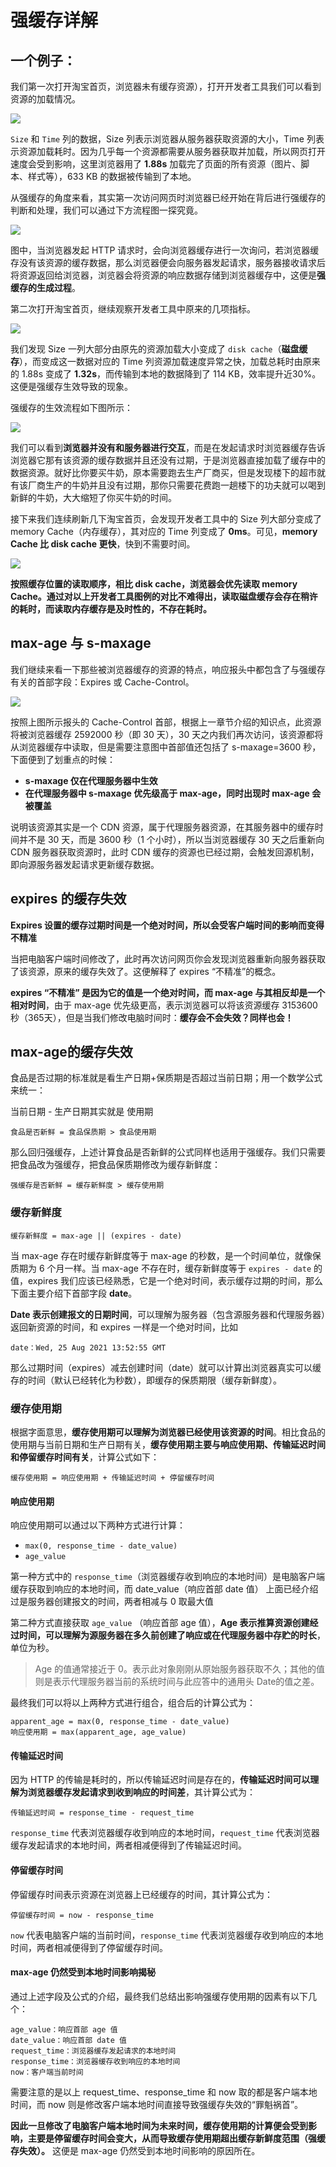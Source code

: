# 强缓存详解

## 一个例子：

我们第一次打开淘宝首页，浏览器未有缓存资源），打开开发者工具我们可以看到资源的加载情况。

![](images/淘宝无缓存请求情况.jpg)

`Size` 和 `Time` 列的数据，Size 列表示浏览器从服务器获取资源的大小，Time 列表示资源加载耗时。因为几乎每一个资源都需要从服务器获取并加载，所以网页打开速度会受到影响，这里浏览器用了 **1.88s** 加载完了页面的所有资源（图片、脚本、样式等），633 KB 的数据被传输到了本地。

从强缓存的角度来看，其实第一次访问网页时浏览器已经开始在背后进行强缓存的判断和处理，我们可以通过下方流程图一探究竟。

![](images/强缓存逻辑.jpg)

图中，当浏览器发起 HTTP 请求时，会向浏览器缓存进行一次询问，若浏览器缓存没有该资源的缓存数据，那么浏览器便会向服务器发起请求，服务器接收请求后将资源返回给浏览器，浏览器会将资源的响应数据存储到浏览器缓存中，这便是**强缓存的生成过程**。



第二次打开淘宝首页，继续观察开发者工具中原来的几项指标。

![](images/淘宝有缓存请求情况.jpg)



我们发现 Size 一列大部分由原先的资源加载大小变成了 `disk cache`（**磁盘缓存**），而变成这一数据对应的 Time 列资源加载速度异常之快，加载总耗时由原来的 1.88s 变成了 **1.32s**，而传输到本地的数据降到了 114 KB，效率提升近30%。这便是强缓存生效导致的现象。

强缓存的生效流程如下图所示：

![](images/强缓存生效逻辑.jpg)

我们可以看到**浏览器并没有和服务器进行交互**，而是在发起请求时浏览器缓存告诉浏览器它那有该资源的缓存数据并且还没有过期，于是浏览器直接加载了缓存中的数据资源。就好比你要买牛奶，原本需要跑去生产厂商买，但是发现楼下的超市就有该厂商生产的牛奶并且没有过期，那你只需要花费跑一趟楼下的功夫就可以喝到新鲜的牛奶，大大缩短了你买牛奶的时间。

接下来我们连续刷新几下淘宝首页，会发现开发者工具中的 Size 列大部分变成了 memory Cache（内存缓存），其对应的 Time 列变成了 **0ms**。可见，**memory Cache 比 disk cache 更快**，快到不需要时间。

![](images/内存缓存.jpg)



**按照缓存位置的读取顺序，相比 disk cache，浏览器会优先读取 memory Cache。通过对以上开发者工具图例的对比不难得出，读取磁盘缓存会存在稍许的耗时，而读取内存缓存是及时性的，不存在耗时。**



## max-age 与 s-maxage

我们继续来看一下那些被浏览器缓存的资源的特点，响应报头中都包含了与强缓存有关的首部字段：Expires 或 Cache-Control。

![](images/强缓存响应标头.jpg)

按照上图所示报头的 Cache-Control 首部，根据上一章节介绍的知识点，此资源将被浏览器缓存 2592000 秒（即 30 天），30 天之内我们再次访问，该资源都将从浏览器缓存中读取，但是需要注意图中首部值还包括了 s-maxage=3600 秒，下面便到了划重点的时候：

- **s-maxage 仅在代理服务器中生效**
- **在代理服务器中 s-maxage 优先级高于 max-age，同时出现时 max-age 会被覆盖**

说明该资源其实是一个 CDN 资源，属于代理服务器资源，在其服务器中的缓存时间并不是 30 天，而是 3600 秒（1 个小时），所以当浏览器缓存 30 天之后重新向 CDN 服务器获取资源时，此时 CDN 缓存的资源也已经过期，会触发回源机制，即向源服务器发起请求更新缓存数据。

## expires 的缓存失效

**Expires 设置的缓存过期时间是一个绝对时间，所以会受客户端时间的影响而变得不精准**

当把电脑客户端时间修改了，此时再次访问网页你会发现浏览器重新向服务器获取了该资源，原来的缓存失效了。这便解释了 expires “不精准”的概念。

**expires “不精准” 是因为它的值是一个绝对时间，而 max-age 与其相反却是一个相对时间**，由于 max-age 优先级更高，表示浏览器可以将该资源缓存 3153600 秒（365天），但是当我们修改电脑时间时：**缓存会不会失效？同样也会！**



## max-age的缓存失效

食品是否过期的标准就是看生产日期+保质期是否超过当前日期；用一个数学公式来统一：

当前日期 - 生产日期其实就是 使用期

```
食品是否新鲜 = 食品保质期 > 食品使用期
```

那么回归强缓存，上述计算食品是否新鲜的公式同样也适用于强缓存。我们只需要把食品改为强缓存，把食品保质期修改为缓存新鲜度：

```
强缓存是否新鲜 = 缓存新鲜度 > 缓存使用期
```

### 缓存新鲜度

```
缓存新鲜度 = max-age || (expires - date)
```

当 max-age 存在时缓存新鲜度等于 max-age 的秒数，是一个时间单位，就像保质期为 6 个月一样。当 max-age 不存在时，缓存新鲜度等于 `expires - date` 的值，expires 我们应该已经熟悉，它是一个绝对时间，表示缓存过期的时间，那么下面主要介绍下首部字段 **date**。

**Date 表示创建报文的日期时间**，可以理解为服务器（包含源服务器和代理服务器）返回新资源的时间，和 expires 一样是一个绝对时间，比如

```
date：Wed, 25 Aug 2021 13:52:55 GMT
```

那么过期时间（expires）减去创建时间（date）就可以计算出浏览器真实可以缓存的时间（默认已经转化为秒数），即缓存的保质期限（缓存新鲜度）。

### 缓存使用期

根据字面意思，**缓存使用期可以理解为浏览器已经使用该资源的时间**。相比食品的使用期与当前日期和生产日期有关，**缓存使用期主要与响应使用期、传输延迟时间和停留缓存时间有关**，计算公式如下：

```
缓存使用期 = 响应使用期 + 传输延迟时间 + 停留缓存时间
```

#### 响应使用期

响应使用期可以通过以下两种方式进行计算：

- `max(0, response_time - date_value)`
- `age_value`

第一种方式中的 `response_time`（浏览器缓存收到响应的本地时间）是电脑客户端缓存获取到响应的本地时间，而 date_value（响应首部 date 值） 上面已经介绍过是服务器创建报文的时间，两者相减与 0 取最大值



第二种方式直接获取 `age_value` （响应首部 age 值），**Age 表示推算资源创建经过时间，可以理解为源服务器在多久前创建了响应或在代理服务器中存贮的时长**，单位为秒。

> Age 的值通常接近于 0。表示此对象刚刚从原始服务器获取不久；其他的值则是表示代理服务器当前的系统时间与此应答中的通用头 Date的值之差。

最终我们可以将以上两种方式进行组合，组合后的计算公式为：

```
apparent_age = max(0, response_time - date_value) 
响应使用期 = max(apparent_age, age_value)
```

#### 传输延迟时间

因为 HTTP 的传输是耗时的，所以传输延迟时间是存在的，**传输延迟时间可以理解为浏览器缓存发起请求到收到响应的时间差**，其计算公式为：

```
传输延迟时间 = response_time - request_time
```

`response_time` 代表浏览器缓存收到响应的本地时间，`request_time` 代表浏览器缓存发起请求的本地时间，两者相减便得到了传输延迟时间。

#### 停留缓存时间

停留缓存时间表示资源在浏览器上已经缓存的时间，其计算公式为：

```
停留缓存时间 = now - response_time
```

`now` 代表电脑客户端的当前时间，`response_time` 代表浏览器缓存收到响应的本地时间，两者相减便得到了停留缓存时间。

#### max-age 仍然受到本地时间影响揭秘

通过上述字段及公式的介绍，最终我们总结出影响强缓存使用期的因素有以下几个：

```
age_value：响应首部 age 值
date_value：响应首部 date 值
request_time：浏览器缓存发起请求的本地时间
response_time：浏览器缓存收到响应的本地时间
now：客户端当前时间
```

需要注意的是以上 request_time、response_time 和 now 取的都是客户端本地时间，而 now 则是修改客户端本地时间直接导致强缓存失效的“罪魁祸首”。

**因此一旦修改了电脑客户端本地时间为未来时间，缓存使用期的计算便会受到影响，主要是停留缓存时间会变大，从而导致缓存使用期超出缓存新鲜度范围（强缓存失效）。** 这便是 max-age 仍然受到本地时间影响的原因所在。